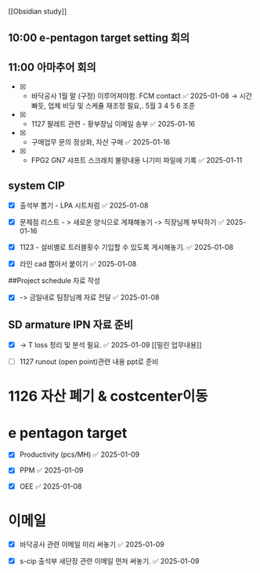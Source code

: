 [[Obsidian study]]


## 10:00 e-pentagon target setting 회의


## 11:00 아마추어 회의


- [x] - 바닥공사 1월 말 (구정) 이루어져야함. FCM contact ✅ 2025-01-08
      -> 시간 빠듯, 업체 비딩 및 스케쥴 재조정 필요,. 5월 3 4 5 6 조준
- [x] - 1127 팔레트 관련 - 황부장님 이메일 송부 ✅ 2025-01-16
- [x] - 구매업무 문의 정상화, 자산 구매 ✅ 2025-01-16
- [x] - FPG2 GN7 샤프트  스크래치 불량내용 니기미 파일에 기록 ✅ 2025-01-11

## system CIP

- [x] 출석부 뽑기 - LPA 시트처럼 ✅ 2025-01-08

- [x] 문제점 리스트 - > 새로운 양식으로 게재해놓기 -> 직장님께 부탁하기 ✅ 2025-01-16

- [x] 1123 - 설비별로 트러블횟수 기입할 수 있도록 게시해놓기. ✅ 2025-01-08

- [x] 라인 cad 뽑아서 붙이기 ✅ 2025-01-08

##Project schedule 자료 작성
- [x] -> 금일내로 팀장님께 자료 전달 ✅ 2025-01-08


## SD armature IPN 자료 준비
- [x] -> T loss 정리 및 분석 필요. ✅ 2025-01-09
[[밀린 업무내용]]

- [ ] 1127 runout (open point)관련 내용 ppt로 준비

# 1126 자산 폐기 & costcenter이동

# e pentagon target
- [x] Productivity (pcs/MH) ✅ 2025-01-09
- [x] PPM ✅ 2025-01-09
- [x] OEE ✅ 2025-01-08




# 이메일
- [x] 바닥공사 관련 이메일 미리 써놓기 ✅ 2025-01-09
- [x] s-cip 출석부 새단장 관련 이메일 먼저 써놓기. ✅ 2025-01-09

